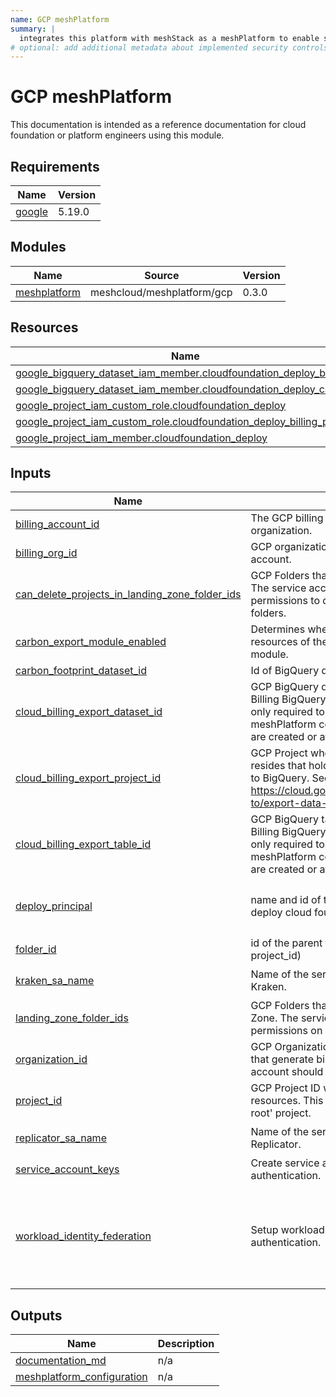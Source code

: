 ```yaml
---
name: GCP meshPlatform
summary: |
  integrates this platform with meshStack as a meshPlatform to enable self-service for our engineering teams.
# optional: add additional metadata about implemented security controls
---
```


# GCP meshPlatform

This documentation is intended as a reference documentation for cloud foundation or platform engineers using this module.

<!-- BEGIN_TF_DOCS -->
## Requirements

| Name | Version |
|------|---------|
| <a name="requirement_google"></a> [google](#requirement\_google) | 5.19.0 |

## Modules

| Name | Source | Version |
|------|--------|---------|
| <a name="module_meshplatform"></a> [meshplatform](#module\_meshplatform) | meshcloud/meshplatform/gcp | 0.3.0 |

## Resources

| Name | Type |
|------|------|
| [google_bigquery_dataset_iam_member.cloudfoundation_deploy_billing](https://registry.terraform.io/providers/hashicorp/google/5.19.0/docs/resources/bigquery_dataset_iam_member) | resource |
| [google_bigquery_dataset_iam_member.cloudfoundation_deploy_carbon](https://registry.terraform.io/providers/hashicorp/google/5.19.0/docs/resources/bigquery_dataset_iam_member) | resource |
| [google_project_iam_custom_role.cloudfoundation_deploy](https://registry.terraform.io/providers/hashicorp/google/5.19.0/docs/resources/project_iam_custom_role) | resource |
| [google_project_iam_custom_role.cloudfoundation_deploy_billing_project](https://registry.terraform.io/providers/hashicorp/google/5.19.0/docs/resources/project_iam_custom_role) | resource |
| [google_project_iam_member.cloudfoundation_deploy](https://registry.terraform.io/providers/hashicorp/google/5.19.0/docs/resources/project_iam_member) | resource |

## Inputs

| Name | Description | Type | Default | Required |
|------|-------------|------|---------|:--------:|
| <a name="input_billing_account_id"></a> [billing\_account\_id](#input\_billing\_account\_id) | The GCP billing account in your organization. | `string` | n/a | yes |
| <a name="input_billing_org_id"></a> [billing\_org\_id](#input\_billing\_org\_id) | GCP organization ID that holds billing account. | `string` | n/a | yes |
| <a name="input_can_delete_projects_in_landing_zone_folder_ids"></a> [can\_delete\_projects\_in\_landing\_zone\_folder\_ids](#input\_can\_delete\_projects\_in\_landing\_zone\_folder\_ids) | GCP Folders that make up Landing Zone. The service account will receive permissions to delete projects on these folders. | `list(string)` | `[]` | no |
| <a name="input_carbon_export_module_enabled"></a> [carbon\_export\_module\_enabled](#input\_carbon\_export\_module\_enabled) | Determines whether or not to include the resources of the carbon footprint export module. | `bool` | `false` | no |
| <a name="input_carbon_footprint_dataset_id"></a> [carbon\_footprint\_dataset\_id](#input\_carbon\_footprint\_dataset\_id) | Id of BigQuery dataset for carbon footprint. | `string` | n/a | yes |
| <a name="input_cloud_billing_export_dataset_id"></a> [cloud\_billing\_export\_dataset\_id](#input\_cloud\_billing\_export\_dataset\_id) | GCP BigQuery dataset containing the Cloud Billing BigQuery export. This variable is only required to form the output for meshPlatform configuration. No resources are created or attached. | `string` | n/a | yes |
| <a name="input_cloud_billing_export_project_id"></a> [cloud\_billing\_export\_project\_id](#input\_cloud\_billing\_export\_project\_id) | GCP Project where the BiqQuery table resides that holds the Cloud Billing export to BigQuery. See https://cloud.google.com/billing/docs/how-to/export-data-bigquery | `string` | n/a | yes |
| <a name="input_cloud_billing_export_table_id"></a> [cloud\_billing\_export\_table\_id](#input\_cloud\_billing\_export\_table\_id) | GCP BigQuery table containing the Cloud Billing BigQuery export. This variable is only required to form the output for meshPlatform configuration. No resources are created or attached. | `string` | n/a | yes |
| <a name="input_deploy_principal"></a> [deploy\_principal](#input\_deploy\_principal) | name and id of the principal allowed to deploy cloud foundation resources | <pre>object({<br>    name = string<br>    id   = string<br>  })</pre> | n/a | yes |
| <a name="input_folder_id"></a> [folder\_id](#input\_folder\_id) | id of the parent folder to the project (see project\_id) | `string` | n/a | yes |
| <a name="input_kraken_sa_name"></a> [kraken\_sa\_name](#input\_kraken\_sa\_name) | Name of the service account to create for Kraken. | `string` | `"mesh-kraken-service-tf"` | no |
| <a name="input_landing_zone_folder_ids"></a> [landing\_zone\_folder\_ids](#input\_landing\_zone\_folder\_ids) | GCP Folders that make up the Landing Zone. The service account will only receive permissions on these folders. | `list(string)` | n/a | yes |
| <a name="input_organization_id"></a> [organization\_id](#input\_organization\_id) | GCP Organization ID that holds the projects that generate billing data that the service account should import. | `string` | n/a | yes |
| <a name="input_project_id"></a> [project\_id](#input\_project\_id) | GCP Project ID where to create the resources. This is typically a 'meshstack-root' project. | `string` | n/a | yes |
| <a name="input_replicator_sa_name"></a> [replicator\_sa\_name](#input\_replicator\_sa\_name) | Name of the service account to create for Replicator. | `string` | `"mesh-replicator-service-tf"` | no |
| <a name="input_service_account_keys"></a> [service\_account\_keys](#input\_service\_account\_keys) | Create service account keys for authentication. | `bool` | `true` | no |
| <a name="input_workload_identity_federation"></a> [workload\_identity\_federation](#input\_workload\_identity\_federation) | Setup workload identity federation for authentication. | <pre>object({<br>    workload_identity_pool_identifier = string<br>    issuer                            = string<br>    audience                          = string<br>    replicator_subject                = string<br>    kraken_subject                    = string<br>  })</pre> | `null` | no |

## Outputs

| Name | Description |
|------|-------------|
| <a name="output_documentation_md"></a> [documentation\_md](#output\_documentation\_md) | n/a |
| <a name="output_meshplatform_configuration"></a> [meshplatform\_configuration](#output\_meshplatform\_configuration) | n/a |
<!-- END_TF_DOCS -->